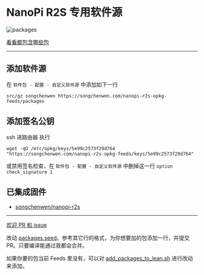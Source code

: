 # NanoPi R2S 专用软件源

![packages](https://github.com/songchenwen/nanopi-r2s-opkg-feeds/workflows/packages/badge.svg)

[看看都包含哪些包](https://github.com/songchenwen/nanopi-r2s-opkg-feeds/tree/master/packages)

----------------

## 添加软件源

在 `软件包 - 配置 - 自定义软件源` 中添加如下一行 

~~~
src/gz songchenwen https://songchenwen.com/nanopi-r2s-opkg-feeds/packages
~~~

## 添加签名公钥

ssh 进路由器 执行

~~~
wget -qO /etc/opkg/keys/5e99c2573f29d764 "https://songchenwen.com/nanopi-r2s-opkg-feeds/keys/5e99c2573f29d764"
~~~

或禁用签名检查，在 `软件包 - 配置 - 自定义软件源` 中删掉这一行 `option check_signature 1`

## 已集成固件

- [songchenwen/nanopi-r2s](https://github.com/songchenwen/nanopi-r2s)

----------------

[欢迎 PR 和 issue](https://github.com/songchenwen/nanopi-r2s-opkg-feeds)

改动 [packages.seed](https://github.com/songchenwen/nanopi-r2s-opkg-feeds/blob/src/packages.seed)。参考其它行的格式，为你想要加的包添加一行，并提交 PR。只要编译能通过我都会合并。

如果你要的包当前 Feeds 里没有，可以对 [add_packages_to_lean.sh](https://github.com/songchenwen/nanopi-r2s-opkg-feeds/blob/src/add_packages_to_lean.sh) 进行改动来添加。

